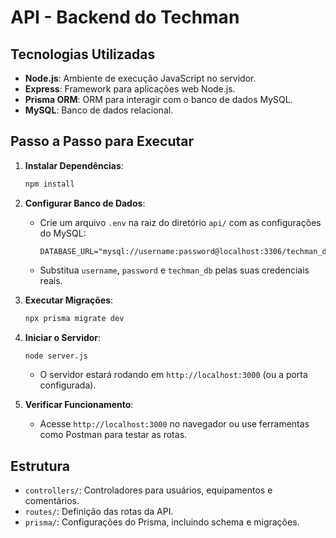 # API - Backend do Techman

## Tecnologias Utilizadas
- **Node.js**: Ambiente de execução JavaScript no servidor.
- **Express**: Framework para aplicações web Node.js.
- **Prisma ORM**: ORM para interagir com o banco de dados MySQL.
- **MySQL**: Banco de dados relacional.

## Passo a Passo para Executar
1. **Instalar Dependências**:
   ```bash
   npm install
   ```

2. **Configurar Banco de Dados**:
   - Crie um arquivo `.env` na raiz do diretório `api/` com as configurações do MySQL:
     ```
     DATABASE_URL="mysql://username:password@localhost:3306/techman_db"
     ```
   - Substitua `username`, `password` e `techman_db` pelas suas credenciais reais.

3. **Executar Migrações**:
   ```bash
   npx prisma migrate dev
   ```

4. **Iniciar o Servidor**:
   ```bash
   node server.js
   ```
   - O servidor estará rodando em `http://localhost:3000` (ou a porta configurada).

5. **Verificar Funcionamento**:
   - Acesse `http://localhost:3000` no navegador ou use ferramentas como Postman para testar as rotas.

## Estrutura
- `controllers/`: Controladores para usuários, equipamentos e comentários.
- `routes/`: Definição das rotas da API.
- `prisma/`: Configurações do Prisma, incluindo schema e migrações.
